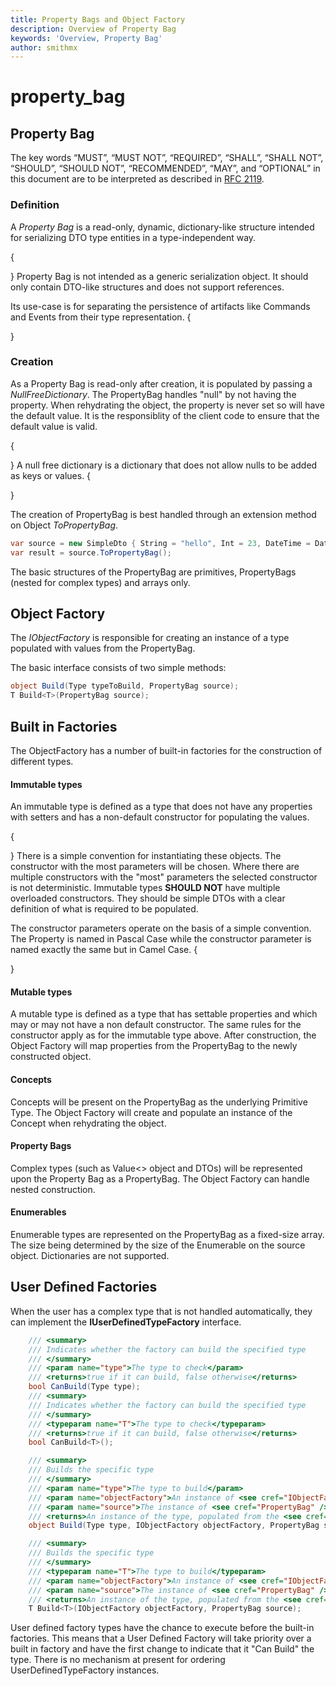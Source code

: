 ```yaml
---
title: Property Bags and Object Factory
description: Overview of Property Bag
keywords: 'Overview, Property Bag'
author: smithmx
---
```


# property\_bag

## Property Bag

The key words “MUST”, “MUST NOT”, “REQUIRED”, “SHALL”, “SHALL NOT”, “SHOULD”, “SHOULD NOT”, “RECOMMENDED”, “MAY”, and “OPTIONAL” in this document are to be interpreted as described in [RFC 2119](https://tools.ietf.org/html/rfc2119).

### Definition

A _Property Bag_ is a read-only, dynamic, dictionary-like structure intended for serializing DTO type entities in a type-independent way.

{

} Property Bag is not intended as a generic serialization object. It should only contain DTO-like structures and does not support references.

Its use-case is for separating the persistence of artifacts like Commands and Events from their type representation. {

}

### Creation

As a Property Bag is read-only after creation, it is populated by passing a _NullFreeDictionary_. The PropertyBag handles "null" by not having the property. When rehydrating the object, the property is never set so will have the default value. It is the responsiblity of the client code to ensure that the default value is valid.

{

} A null free dictionary is a dictionary that does not allow nulls to be added as keys or values. {

}

The creation of PropertyBag is best handled through an extension method on Object _ToPropertyBag_.

```csharp
var source = new SimpleDto { String = "hello", Int = 23, DateTime = DateTime.Now };
var result = source.ToPropertyBag();
```

The basic structures of the PropertyBag are primitives, PropertyBags \(nested for complex types\) and arrays only.

## Object Factory

The _IObjectFactory_ is responsible for creating an instance of a type populated with values from the PropertyBag.

The basic interface consists of two simple methods:

```csharp
object Build(Type typeToBuild, PropertyBag source);
T Build<T>(PropertyBag source);
```

## Built in Factories

The ObjectFactory has a number of built-in factories for the construction of different types.

#### Immutable types

An immutable type is defined as a type that does not have any properties with setters and has a non-default constructor for populating the values.

{

} There is a simple convention for instantiating these objects. The constructor with the most parameters will be chosen. Where there are multiple constructors with the "most" parameters the selected constructor is not deterministic. Immutable types **SHOULD NOT** have multiple overloaded constructors. They should be simple DTOs with a clear definition of what is required to be populated.

The constructor parameters operate on the basis of a simple convention. The Property is named in Pascal Case while the constructor parameter is named exactly the same but in Camel Case. {

}

#### Mutable types

A mutable type is defined as a type that has settable properties and which may or may not have a non default constructor. The same rules for the constructor apply as for the immutable type above. After construction, the Object Factory will map properties from the PropertyBag to the newly constructed object.

#### Concepts

Concepts will be present on the PropertyBag as the underlying Primitive Type. The Object Factory will create and populate an instance of the Concept when rehydrating the object.

#### Property Bags

Complex types \(such as Value&lt;&gt; object and DTOs\) will be represented upon the Property Bag as a PropertyBag. The Object Factory can handle nested construction.

#### Enumerables

Enumerable types are represented on the PropertyBag as a fixed-size array. The size being determined by the size of the Enumerable on the source object. Dictionaries are not supported.

## User Defined Factories

When the user has a complex type that is not handled automatically, they can implement the **IUserDefinedTypeFactory** interface.

```csharp
    /// <summary>
    /// Indicates whether the factory can build the specified type
    /// </summary>
    /// <param name="type">The type to check</param>
    /// <returns>true if it can build, false otherwise</returns>
    bool CanBuild(Type type);
    /// <summary>
    /// Indicates whether the factory can build the specified type
    /// </summary>
    /// <typeparam name="T">The type to check</typeparam>
    /// <returns>true if it can build, false otherwise</returns>
    bool CanBuild<T>();

    /// <summary>
    /// Builds the specific type
    /// </summary>
    /// <param name="type">The type to build</param>
    /// <param name="objectFactory">An instance of <see cref="IObjectFactory" /> to help with building any child types</param>
    /// <param name="source">The instance of <see cref="PropertyBag" /> that is used to populate the instance</param>
    /// <returns>An instance of the type, populated from the <see cref="PropertyBag" /> as an object</returns>
    object Build(Type type, IObjectFactory objectFactory, PropertyBag source);

    /// <summary>
    /// Builds the specific type
    /// </summary>
    /// <typeparam name="T">The type to build</typeparam>
    /// <param name="objectFactory">An instance of <see cref="IObjectFactory" /> to help with building any child types</param>
    /// <param name="source">The instance of <see cref="PropertyBag" /> that is used to populate the instance</param>
    /// <returns>An instance of the type, populated from the <see cref="PropertyBag" /></returns>
    T Build<T>(IObjectFactory objectFactory, PropertyBag source);
```

User defined factory types have the chance to execute before the built-in factories. This means that a User Defined Factory will take priority over a built in factory and have the first change to indicate that it "Can Build" the type. There is no mechanism at present for ordering UserDefinedTypeFactory instances.

